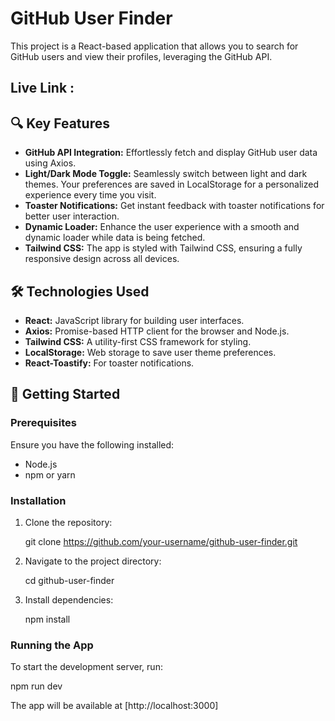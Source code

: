 # GitHub User Finder

This project is a React-based application that allows you to search for GitHub users and view their profiles, leveraging the GitHub API. 

## Live Link :


## 🔍 Key Features

- **GitHub API Integration:** Effortlessly fetch and display GitHub user data using Axios.
- **Light/Dark Mode Toggle:** Seamlessly switch between light and dark themes. Your preferences are saved in LocalStorage for a personalized experience every time you visit.
- **Toaster Notifications:** Get instant feedback with toaster notifications for better user interaction.
- **Dynamic Loader:** Enhance the user experience with a smooth and dynamic loader while data is being fetched.
- **Tailwind CSS:** The app is styled with Tailwind CSS, ensuring a fully responsive design across all devices.

## 🛠️ Technologies Used

- **React:** JavaScript library for building user interfaces.
- **Axios:** Promise-based HTTP client for the browser and Node.js.
- **Tailwind CSS:** A utility-first CSS framework for styling.
- **LocalStorage:** Web storage to save user theme preferences.
- **React-Toastify:** For toaster notifications.
  
## 🚀 Getting Started

### Prerequisites

Ensure you have the following installed:

- Node.js
- npm or yarn

### Installation

1. Clone the repository:

   git clone https://github.com/your-username/github-user-finder.git

2. Navigate to the project directory:

   cd github-user-finder

3. Install dependencies:

   npm install
  
### Running the App

To start the development server, run:

npm run dev  

The app will be available at [http://localhost:3000]
